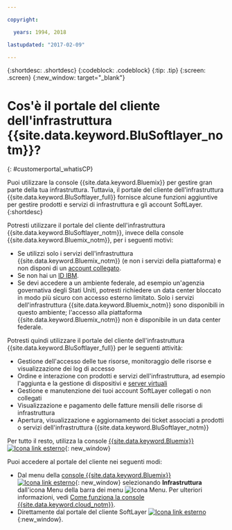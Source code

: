 ```yaml
---

copyright:

  years: 1994, 2018

lastupdated: "2017-02-09"

---
```


{:shortdesc: .shortdesc}
{:codeblock: .codeblock}
{:tip: .tip}
{:screen: .screen}
{:new_window: target="_blank"}


# Cos'è il portale del cliente dell'infrastruttura {{site.data.keyword.BluSoftlayer_notm}}?
{: #customerportal_whatisCP}

Puoi utilizzare la console {{site.data.keyword.Bluemix}} per gestire gran parte della tua infrastruttura. Tuttavia, il portale del cliente dell'infrastruttura {{site.data.keyword.BluSoftlayer_full}} fornisce alcune funzioni aggiuntive per gestire prodotti e servizi di infrastruttura e gli account SoftLayer.
{:shortdesc}

Potresti utilizzare il portale del cliente dell'infrastruttura {{site.data.keyword.BluSoftlayer_notm}}, invece della console {{site.data.keyword.Bluemix_notm}}, per i seguenti motivi:
  * Se utilizzi solo i servizi dell'infrastruttura {{site.data.keyword.Bluemix_notm}} (e non i servizi della piattaforma) e non disponi di un [account collegato](/docs/account/softlayerlink.html#link_user_accounts).
  * Se non hai un [ID IBM](/docs/account/softlayerlink.html#switchtoIBMid).
  * Se devi accedere a un ambiente federale, ad esempio un'agenzia governativa degli Stati Uniti, potresti richiedere un data center bloccato in modo più sicuro con accesso esterno limitato. Solo i servizi dell'infrastruttura {{site.data.keyword.Bluemix_notm}} sono disponibili in questo ambiente; l'accesso alla piattaforma {{site.data.keyword.Bluemix_notm}} non è disponibile in un data center federale.

Potresti quindi utilizzare il portale del cliente dell'infrastruttura {{site.data.keyword.BluSoftlayer_full}} per le seguenti attività:
  * Gestione dell'accesso delle tue risorse, monitoraggio delle risorse e visualizzazione dei log di accesso
  * Ordine e interazione con prodotti e servizi dell'infrastruttura, ad esempio l'aggiunta e la gestione di dispositivi e [server virtuali](/docs/vsi/vsi_index.html#getting-started-with-virtual-servers)
  * Gestione e manutenzione dei tuoi account SoftLayer collegati o non collegati
  * Visualizzazione e pagamento delle fatture mensili delle risorse di infrastruttura
  * Apertura, visualizzazione e aggiornamento dei ticket associati a prodotti o servizi dell'infrastruttura {{site.data.keyword.BluSoftlayer_notm}}

Per tutto il resto, utilizza la console [{{site.data.keyword.Bluemix}} ![Icona link esterno](../icons/launch-glyph.svg)](https://console.bluemix.net){: new_window}

Puoi accedere al portale del cliente nei seguenti modi:
* Dal menu della [console {{site.data.keyword.Bluemix}} ![Icona link esterno](../icons/launch-glyph.svg)](https://console.bluemix.net){: new_window} selezionando **Infrastruttura** dall'icona Menu della barra dei menu ![Icona Menu](../icons/icon_hamburger.svg).  Per ulteriori informazioni, vedi [Come funziona la console {{site.data.keyword.cloud_notm}}](/docs/overview/ui.html#ui).
* Direttamente dal portale del cliente SoftLayer [![Icona link esterno](../icons/launch-glyph.svg)](https://control.softlayer.com/){:new_window}.
